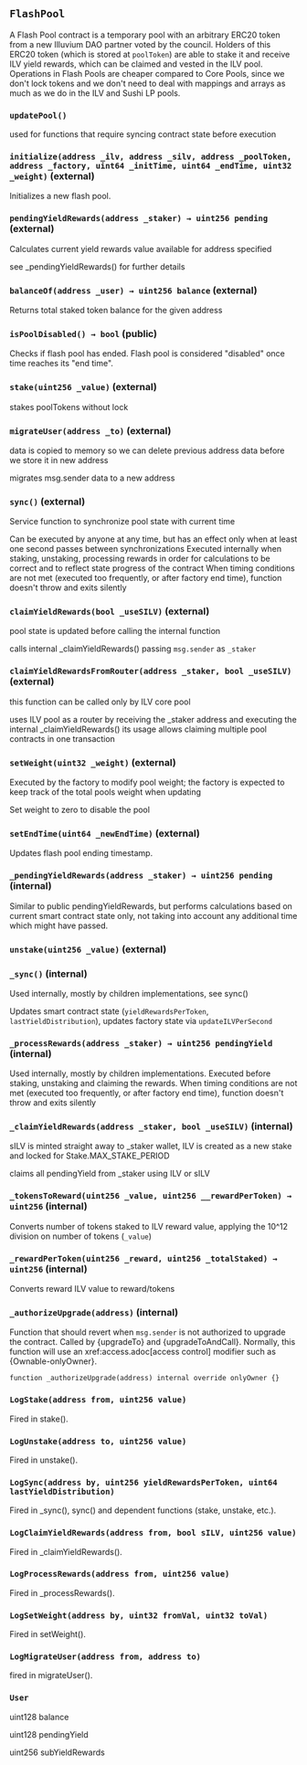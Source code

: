 ## `FlashPool`

A Flash Pool contract is a temporary pool with an arbitrary ERC20 token
from a new Illuvium DAO partner voted by the council.
Holders of this ERC20 token (which is stored at `poolToken`) are able to
stake it and receive ILV yield rewards, which can be claimed and vested
in the ILV pool.
Operations in Flash Pools are cheaper compared to Core Pools, since we
don't lock tokens and we don't need to deal with mappings and arrays
as much as we do in the ILV and Sushi LP pools.

### `updatePool()`

used for functions that require syncing contract state before execution

### `initialize(address _ilv, address _silv, address _poolToken, address _factory, uint64 _initTime, uint64 _endTime, uint32 _weight)` (external)

Initializes a new flash pool.

### `pendingYieldRewards(address _staker) → uint256 pending` (external)

Calculates current yield rewards value available for address specified

see \_pendingYieldRewards() for further details

### `balanceOf(address _user) → uint256 balance` (external)

Returns total staked token balance for the given address

### `isPoolDisabled() → bool` (public)

Checks if flash pool has ended. Flash pool is considered "disabled"
once time reaches its "end time".

### `stake(uint256 _value)` (external)

stakes poolTokens without lock

### `migrateUser(address _to)` (external)

data is copied to memory so we can delete previous address data
before we store it in new address

migrates msg.sender data to a new address

### `sync()` (external)

Service function to synchronize pool state with current time

Can be executed by anyone at any time, but has an effect only when
at least one second passes between synchronizations
Executed internally when staking, unstaking, processing rewards in order
for calculations to be correct and to reflect state progress of the contract
When timing conditions are not met (executed too frequently, or after factory
end time), function doesn't throw and exits silently

### `claimYieldRewards(bool _useSILV)` (external)

pool state is updated before calling the internal function

calls internal \_claimYieldRewards() passing `msg.sender` as `_staker`

### `claimYieldRewardsFromRouter(address _staker, bool _useSILV)` (external)

this function can be called only by ILV core pool

uses ILV pool as a router by receiving the \_staker address and executing
the internal \_claimYieldRewards()
its usage allows claiming multiple pool contracts in one transaction

### `setWeight(uint32 _weight)` (external)

Executed by the factory to modify pool weight; the factory is expected
to keep track of the total pools weight when updating

Set weight to zero to disable the pool

### `setEndTime(uint64 _newEndTime)` (external)

Updates flash pool ending timestamp.

### `_pendingYieldRewards(address _staker) → uint256 pending` (internal)

Similar to public pendingYieldRewards, but performs calculations based on
current smart contract state only, not taking into account any additional
time which might have passed.

### `unstake(uint256 _value)` (external)

### `_sync()` (internal)

Used internally, mostly by children implementations, see sync()

Updates smart contract state (`yieldRewardsPerToken`, `lastYieldDistribution`),
updates factory state via `updateILVPerSecond`

### `_processRewards(address _staker) → uint256 pendingYield` (internal)

Used internally, mostly by children implementations.
Executed before staking, unstaking and claiming the rewards.
When timing conditions are not met (executed too frequently, or after factory
end time), function doesn't throw and exits silently

### `_claimYieldRewards(address _staker, bool _useSILV)` (internal)

sILV is minted straight away to \_staker wallet, ILV is created as
a new stake and locked for Stake.MAX_STAKE_PERIOD

claims all pendingYield from \_staker using ILV or sILV

### `_tokensToReward(uint256 _value, uint256 __rewardPerToken) → uint256` (internal)

Converts number of tokens staked to ILV reward value, applying the
10^12 division on number of tokens (`_value`)

### `_rewardPerToken(uint256 _reward, uint256 _totalStaked) → uint256` (internal)

Converts reward ILV value to reward/tokens

### `_authorizeUpgrade(address)` (internal)

Function that should revert when `msg.sender` is not authorized to upgrade the contract. Called by
{upgradeTo} and {upgradeToAndCall}.
Normally, this function will use an xref:access.adoc[access control] modifier such as {Ownable-onlyOwner}.

```solidity
function _authorizeUpgrade(address) internal override onlyOwner {}

```

### `LogStake(address from, uint256 value)`

Fired in stake().

### `LogUnstake(address to, uint256 value)`

Fired in unstake().

### `LogSync(address by, uint256 yieldRewardsPerToken, uint64 lastYieldDistribution)`

Fired in \_sync(), sync() and dependent functions (stake, unstake, etc.).

### `LogClaimYieldRewards(address from, bool sILV, uint256 value)`

Fired in \_claimYieldRewards().

### `LogProcessRewards(address from, uint256 value)`

Fired in \_processRewards().

### `LogSetWeight(address by, uint32 fromVal, uint32 toVal)`

Fired in setWeight().

### `LogMigrateUser(address from, address to)`

fired in migrateUser().

### `User`

uint128 balance

uint128 pendingYield

uint256 subYieldRewards
